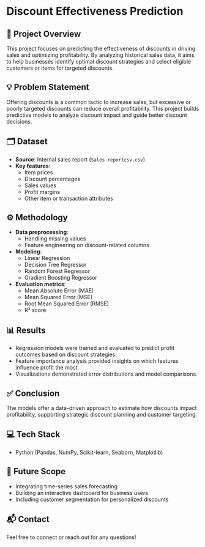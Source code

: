 
# Discount Effectiveness Prediction

## 📄 Project Overview
This project focuses on predicting the effectiveness of discounts in driving sales and optimizing profitability. By analyzing historical sales data, it aims to help businesses identify optimal discount strategies and select eligible customers or items for targeted discounts.

## 💡 Problem Statement
Offering discounts is a common tactic to increase sales, but excessive or poorly targeted discounts can reduce overall profitability. This project builds predictive models to analyze discount impact and guide better discount decisions.

## 🗂️ Dataset
- **Source**: Internal sales report (`Sales reportcsv.csv`)
- **Key features**: 
  - Item prices
  - Discount percentages
  - Sales values
  - Profit margins
  - Other item or transaction attributes

## ⚙️ Methodology
- **Data preprocessing**: 
  - Handling missing values
  - Feature engineering on discount-related columns
- **Modeling**: 
  - Linear Regression
  - Decision Tree Regressor
  - Random Forest Regressor
  - Gradient Boosting Regressor
- **Evaluation metrics**: 
  - Mean Absolute Error (MAE)
  - Mean Squared Error (MSE)
  - Root Mean Squared Error (RMSE)
  - R² score

## 📊 Results
- Regression models were trained and evaluated to predict profit outcomes based on discount strategies.
- Feature importance analysis provided insights on which features influence profit the most.
- Visualizations demonstrated error distributions and model comparisons.

## ✅ Conclusion
The models offer a data-driven approach to estimate how discounts impact profitability, supporting strategic discount planning and customer targeting.

## 💻 Tech Stack
- Python (Pandas, NumPy, Scikit-learn, Seaborn, Matplotlib)

## 🚀 Future Scope
- Integrating time-series sales forecasting
- Building an interactive dashboard for business users
- Including customer segmentation for personalized discounts

## 📬 Contact
Feel free to connect or reach out for any questions!

